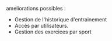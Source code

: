 ameliorations possibles :

- Gestion de l'historique d'entrainement
- Accès par utilisateurs.
- Gestion des exercices par sport
